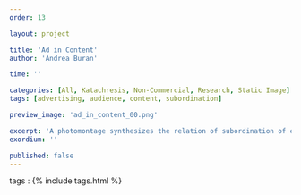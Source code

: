 ```yaml
---
order: 13

layout: project

title: 'Ad in Content'
author: 'Andrea Buran'

time: ''

categories: [All, Katachresis, Non-Commercial, Research, Static Image]
tags: [advertising, audience, content, subordination]

preview_image: 'ad_in_content_00.png'

excerpt: 'A photomontage synthesizes the relation of subordination of editorial and news contents to advertising.'
exordium: ''

published: false
---
```


tags
: {% include tags.html %}